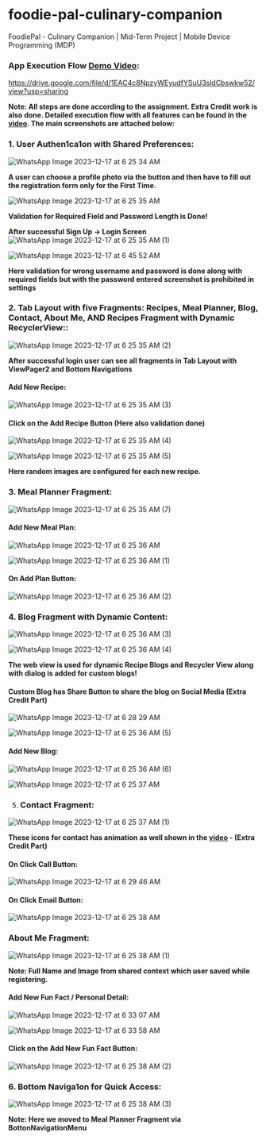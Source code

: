 # foodie-pal-culinary-companion
 FoodiePal - Culinary Companion | Mid-Term Project | Mobile Device Programming (MDP)

 ### App Execution Flow [Demo Video](https://drive.google.com/file/d/1EAC4c8NpzyWEyudfYSuU3sldCbswkw52/view?usp=sharing): 
 https://drive.google.com/file/d/1EAC4c8NpzyWEyudfYSuU3sldCbswkw52/view?usp=sharing

**Note: All steps are done according to the assignment. Extra Credit work is also done. Detailed execution flow with all features can be found in the [video](https://drive.google.com/file/d/1EAC4c8NpzyWEyudfYSuU3sldCbswkw52/view?usp=sharing). The main screenshots are attached below:**

### 1. User Authen1ca1on with Shared Preferences:
![WhatsApp Image 2023-12-17 at 6 25 34 AM](https://github.com/BhagiaSheri/foodie-pal-culinary-companion/assets/38161609/4126c1fd-b688-4bfa-a37a-c20957d5e4b5)

**A user can choose a profile photo via the button and then have to fill out the registration form only for the First Time.**

![WhatsApp Image 2023-12-17 at 6 25 35 AM](https://github.com/BhagiaSheri/foodie-pal-culinary-companion/assets/38161609/e251e504-fd35-48fc-935f-412c81452474)

**Validation for Required Field and Password Length is Done!**

**After successful Sign Up -> Login Screen**
![WhatsApp Image 2023-12-17 at 6 25 35 AM (1)](https://github.com/BhagiaSheri/foodie-pal-culinary-companion/assets/38161609/81cf8477-e7dc-4166-8a75-240d06303a05)

![WhatsApp Image 2023-12-17 at 6 45 52 AM](https://github.com/BhagiaSheri/foodie-pal-culinary-companion/assets/38161609/7ed8652d-4fa8-47ea-b05c-29605604c55e)

**Here validation for wrong username and password is done along with required fields but with the password entered screenshot is prohibited in settings**

### 2. Tab Layout with five Fragments: Recipes, Meal Planner, Blog, Contact, About Me, AND Recipes Fragment with Dynamic RecyclerView::
![WhatsApp Image 2023-12-17 at 6 25 35 AM (2)](https://github.com/BhagiaSheri/foodie-pal-culinary-companion/assets/38161609/18479fac-3bb5-4bc3-b209-787158df603b)

**After successful login user can see all fragments in Tab Layout with ViewPager2 and Bottom Navigations**

#### Add New Recipe:
![WhatsApp Image 2023-12-17 at 6 25 35 AM (3)](https://github.com/BhagiaSheri/foodie-pal-culinary-companion/assets/38161609/68960c56-f272-4275-a630-b062a16f3987)

#### Click on the Add Recipe Button (Here also validation done)
![WhatsApp Image 2023-12-17 at 6 25 35 AM (4)](https://github.com/BhagiaSheri/foodie-pal-culinary-companion/assets/38161609/1573702b-405e-4291-a8af-b6b6325c3cdc)

![WhatsApp Image 2023-12-17 at 6 25 35 AM (5)](https://github.com/BhagiaSheri/foodie-pal-culinary-companion/assets/38161609/6605fba5-27d7-4e65-9e05-cd58cdf5ff35)

**Here random images are configured for each new recipe.**

### 3. Meal Planner Fragment:
![WhatsApp Image 2023-12-17 at 6 25 35 AM (7)](https://github.com/BhagiaSheri/foodie-pal-culinary-companion/assets/38161609/bcee440d-a3cf-4168-b507-dca1e4659da5)

#### Add New Meal Plan: 
![WhatsApp Image 2023-12-17 at 6 25 36 AM](https://github.com/BhagiaSheri/foodie-pal-culinary-companion/assets/38161609/4d66033a-9696-4533-9ee9-f8048b4c3304)

![WhatsApp Image 2023-12-17 at 6 25 36 AM (1)](https://github.com/BhagiaSheri/foodie-pal-culinary-companion/assets/38161609/08ab31ac-2b19-4f91-9c04-831e8a58d1a2)

#### On Add Plan Button:
![WhatsApp Image 2023-12-17 at 6 25 36 AM (2)](https://github.com/BhagiaSheri/foodie-pal-culinary-companion/assets/38161609/53cda4ad-ce7f-4fc6-be37-56ac9ec9a733)

### 4. Blog Fragment with Dynamic Content:
![WhatsApp Image 2023-12-17 at 6 25 36 AM (3)](https://github.com/BhagiaSheri/foodie-pal-culinary-companion/assets/38161609/8215e22b-a1d2-4901-a162-b55f8eaa2b5c)

![WhatsApp Image 2023-12-17 at 6 25 36 AM (4)](https://github.com/BhagiaSheri/foodie-pal-culinary-companion/assets/38161609/ff432ef0-f254-4582-8eec-36ad3a6b1e3c)

**The web view is used for dynamic Recipe Blogs and Recycler View along with dialog is added for custom blogs!**

#### Custom Blog has Share Button to share the blog on Social Media (Extra Credit Part)
![WhatsApp Image 2023-12-17 at 6 28 29 AM](https://github.com/BhagiaSheri/foodie-pal-culinary-companion/assets/38161609/d92a1285-0c6a-491f-9b8d-02a3edd99bca)

![WhatsApp Image 2023-12-17 at 6 25 36 AM (5)](https://github.com/BhagiaSheri/foodie-pal-culinary-companion/assets/38161609/c47ebf67-5e15-4b9c-8d38-8bee7307d6cf)

#### Add New Blog:
![WhatsApp Image 2023-12-17 at 6 25 36 AM (6)](https://github.com/BhagiaSheri/foodie-pal-culinary-companion/assets/38161609/f0bdd75e-c73e-46bf-b16e-05529a02341f)

![WhatsApp Image 2023-12-17 at 6 25 37 AM](https://github.com/BhagiaSheri/foodie-pal-culinary-companion/assets/38161609/ecd43980-a9b2-4474-bd6d-e0fb3d4eaa8f)

5. ### Contact Fragment:
![WhatsApp Image 2023-12-17 at 6 25 37 AM (1)](https://github.com/BhagiaSheri/foodie-pal-culinary-companion/assets/38161609/d296d873-94f9-4787-8070-e25a69ea835d)

**These icons for contact has animation as well shown in the [video](https://drive.google.com/file/d/1EAC4c8NpzyWEyudfYSuU3sldCbswkw52/view?usp=sharing) - (Extra Credit Part)**

#### On Click Call Button:
![WhatsApp Image 2023-12-17 at 6 29 46 AM](https://github.com/BhagiaSheri/foodie-pal-culinary-companion/assets/38161609/6375e8ab-6365-45d9-8de8-c79745aefe70)

#### On Click Email Button:
![WhatsApp Image 2023-12-17 at 6 25 38 AM](https://github.com/BhagiaSheri/foodie-pal-culinary-companion/assets/38161609/615ffe76-c9e8-4b9c-81b5-7f0866e28995)

### About Me Fragment:
![WhatsApp Image 2023-12-17 at 6 25 38 AM (1)](https://github.com/BhagiaSheri/foodie-pal-culinary-companion/assets/38161609/3ee94d51-7f33-4320-8390-ee523a05d5c3)

**Note: Full Name and Image from shared context which user saved while registering.**

#### Add New Fun Fact / Personal Detail:
![WhatsApp Image 2023-12-17 at 6 33 07 AM](https://github.com/BhagiaSheri/foodie-pal-culinary-companion/assets/38161609/19ee6798-8513-46fe-92e1-1b721293c797)

![WhatsApp Image 2023-12-17 at 6 33 58 AM](https://github.com/BhagiaSheri/foodie-pal-culinary-companion/assets/38161609/f1ad89d7-88e5-4de5-9f3d-8d52a64017e8)

#### Click on the Add New Fun Fact Button:
![WhatsApp Image 2023-12-17 at 6 25 38 AM (2)](https://github.com/BhagiaSheri/foodie-pal-culinary-companion/assets/38161609/e81253e6-d91a-40e1-bcc1-30978768438d)

### 6. Bottom Naviga1on for Quick Access:
![WhatsApp Image 2023-12-17 at 6 25 38 AM (3)](https://github.com/BhagiaSheri/foodie-pal-culinary-companion/assets/38161609/3356e016-0192-4390-9980-f2cb648e9df5)

**Note: Here we moved to Meal Planner Fragment via BottonNavigationMenu**



























